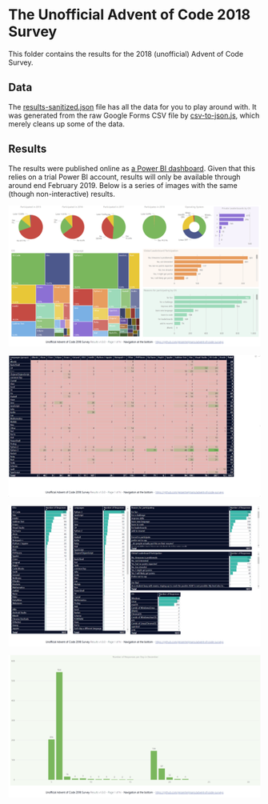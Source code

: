 # The Unofficial Advent of Code 2018 Survey

This folder contains the results for the 2018 (unofficial) Advent of Code Survey.

## Data

The [results-sanitized.json](results-sanitized.json) file has all the data for you to play around with.
It was generated from the raw Google Forms CSV file by [csv-to-json.js](csv-to-json.js), which merely cleans up some of the data.

## Results

The results were published online as [a Power BI dashboard](https://app.powerbi.com/view?r=eyJrIjoiYzRhODNlMWEtMWU4YS00MmE2LWIwNmMtYjg0MzMxMzlhMjEyIiwidCI6IjQwOTEzYjA4LTQyZTYtNGMxOS05Y2FiLTRmOWZlM2U0YzJmZCIsImMiOjl9).
Given that this relies on a trial Power BI account, results will only be available through around end February 2019.
Below is a series of images with the same (though non-interactive) results.

![Dashboard](dashboard-01.png)

![Dashboard](dashboard-02.png)

![Dashboard](dashboard-03.png)

![Dashboard](dashboard-04.png)
